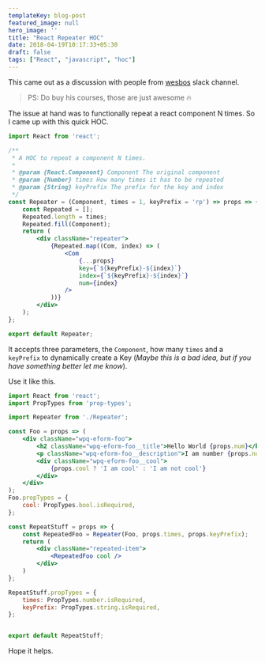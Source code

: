 ```yaml
---
templateKey: blog-post
featured_image: null
hero_image: ''
title: "React Repeater HOC"
date: 2018-04-19T10:17:33+05:30
draft: false
tags: ["React", "javascript", "hoc"]
---
```


This came out as a discussion with people from [wesbos](https://wesbos.com) slack channel.

> PS: Do buy his courses, those are just awesome 🔥

The issue at hand was to functionally repeat a react component N times. So I came
up with this quick HOC.

```jsx
import React from 'react';

/**
 * A HOC to repeat a component N times.
 *
 * @param {React.Component} Component The original component
 * @param {Number} times How many times it has to be repeated
 * @param {String} keyPrefix The prefix for the key and index
 */
const Repeater = (Component, times = 1, keyPrefix = 'rp') => props => {
	const Repeated = [];
	Repeated.length = times;
	Repeated.fill(Component);
	return (
		<div className="repeater">
			{Repeated.map((Com, index) => (
				<Com
					{...props}
					key={`${keyPrefix}-${index}`}
					index={`${keyPrefix}-${index}`}
					num={index}
				/>
			))}
		</div>
	);
};

export default Repeater;
```

It accepts three parameters, the `Component`, how many `times` and a `keyPrefix` to
dynamically create a Key (*Maybe this is a bad idea, but if you have something better
let me know*).

Use it like this.

```jsx
import React from 'react';
import PropTypes from 'prop-types';

import Repeater from './Repeater';

const Foo = props => (
	<div className="wpq-eform-foo">
		<h2 className="wpq-eform-foo__title">Hello World {props.num}</h2>
		<p className="wpq-eform-foo__description">I am number {props.num}</p>
		<div className="wpq-eform-foo__cool">
			{props.cool ? 'I am cool' : 'I am not cool'}
		</div>
	</div>
);
Foo.propTypes = {
	cool: PropTypes.bool.isRequired,
};

const RepeatStuff = props => {
	const RepeatedFoo = Repeater(Foo, props.times, props.keyPrefix);
	return (
		<div className="repeated-item">
			<RepeatedFoo cool />
		</div>
	)
};

RepeatStuff.propTypes = {
	times: PropTypes.number.isRequired,
	keyPrefix: PropTypes.string.isRequired,
};


export default RepeatStuff;
```

Hope it helps.
